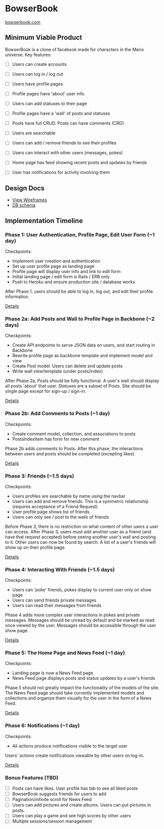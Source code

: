 # BowserBook

[bowserbook.com][heroku]

[heroku]: http://www.bowserbook.com

## Minimum Viable Product
BowserBook is a clone of facebook made for characters in the Mario universe. 
Key features: 

<!-- This is a Markdown checklist. Use it to keep track of your progress! -->

- [ ] Users can create accounts
- [ ] Users can log in / log out
- [ ] Users have profile pages
- [ ] Profile pages have 'about' user info
- [ ] Users can add statuses to their page
- [ ] Profile pages have a 'wall' of posts and statuses
- [ ] Posts have full CRUD. Posts can have comments (CRD)
- [ ] Users are searchable
- [ ] Users can add / remove friends to see their profiles
- [ ] Users can interact with other users (messages, pokes)
- [ ] Home page has feed showing recent posts and updates by friends
- [ ] User has notifications for activity involving them


## Design Docs
* [View Wireframes][views]
* [DB schema][schema]

[views]: ./docs/views.md
[schema]: ./docs/schema.md

## Implementation Timeline

### Phase 1: User Authentication, Profile Page, Edit User Form (~1 day)
Checkpoints: 
  - Implement user creation and authentication
  - Set up user profile page as landing page
  - Profile page will display user info and link to edit form
  - Initial landing page / edit form is Rails / ERB only
  - Push to Heroku and ensure production site / database works

After Phase 1, users should be able to log in, log out, and edit their profile information.

[Details][phase-one]

### Phase 2a: Add Posts and Wall to Profile Page in Backbone (~2 days)
Checkpoints:
  - Create API endpoints to serve JSON data on users, and start routing in Backbone
  - Rewrite profile page as backbone template and implement model and view
  - Create Post model. Users can delete and update posts
  - Write wall view/template (under posts/index)

After Phase 2a, Posts should be fully functional. A user's wall should display all posts 'about' that user. Statuses are a subset of Posts. Site should be single page except for sign-up / sign-in.

[Details][phase-two]

### Phase 2b: Add Comments to Posts (~1 day)
Checkpoints: 
  - Create comment model, collection, and associations to posts
  - PostsIndexItem has form for new comment

Phase 2b adds comments to Posts. After this phase, the interactions between users and posts should be completed (excepting likes). 

[Details][phase-two]

### Phase 3: Friends (~1.5 days)
Checkpoints:
  - Users profiles are searchable by name using the navbar
  - Users can add and remove friends. This is a symmetric relationship (requires acceptance of a Friend Request)
  - User profile page shows list of friends
  - Users can only see / post to the walls of friends
  
Before Phase 3, there is no restriction on what content of other users a user can access. After Phase 3, users must add another user as a friend (and have that request accepted) before seeing another user's wall and posting to it. Other users can now be found by search. A list of a user's friends will show up on their profile page. 

[Details][phase-three]

### Phase 4: Interacting With Friends (~1.5 days)
Checkpoints: 
  - Users can 'poke' friends, pokes display to current user only on show page
  - Users can send friends private messages
  - Users can read their messages from friends

Phase 4 adds more complex user interactions in pokes and private messages. Messages should be unread by default and be marked as read once viewed by the user. Messages should be accessible through the user show page. 

[Details][phase-four]

### Phase 5: The Home Page and News Feed (~1 day)
Checkpoints: 
  - Landing page is now a News Feed page
  - News Feed page displays posts and status updates by a user's friends

Phase 5 should not greatly impact the functionality of the models of the site. The News Feed page should take currently implemented models and collections and organize them visually for the user in the form of a News Feed. 

[Details][phase-five]

### Phase 6: Notifications (~1 day)
Checkpoints: 
  - All actions produce notifications visible to the target user

Users' actions create notifications viewable by other users on log-in. 

[Details][phase-six]

### Bonus Features (TBD)
- [ ] Posts can have likes. User profile has tab to see all liked posts
- [ ] BowserBook suggests friends for users to add
- [ ] Pagination/infinite scroll for News Feed
- [ ] Users can add pictures and create albums. Users can put pictures in posts. 
- [ ] Users can play a game and see high scores by other users
- [ ] Multiple sessions/session management

[phase-one]: ./docs/phases/phase1.md
[phase-two]: ./docs/phases/phase2.md
[phase-three]: ./docs/phases/phase3.md
[phase-four]: ./docs/phases/phase4.md
[phase-five]: ./docs/phases/phase5.md
[phase-six]: ./docs/phases/phase6.md

